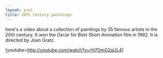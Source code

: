 ```yaml
---
layout: post
title: 20th Century paintings
---
```


here's a video about a collection of paintings by 35 famous artists in the 20th century. It won the Oscar for Best Short Animation film in 1992. It is directed by Joan Gratz.

[youtube=http://youtube.com/watch?v=rH7OmG2aUL4]
